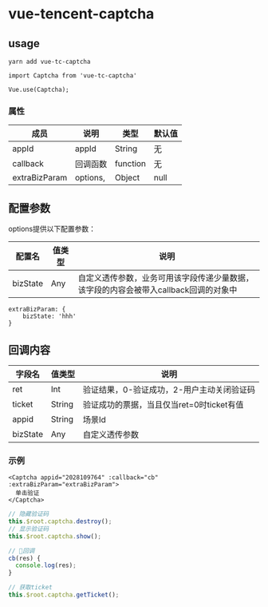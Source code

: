 # vue-tencent-captcha


## usage
 
 ```shell
yarn add vue-tc-captcha
```

```vue 
import Captcha from 'vue-tc-captcha'

Vue.use(Captcha);
```

### 属性
| 成员        | 说明            | 类型                | 默认值        |
|------------|-----------------|--------------------|--------------|
| appId      | appId           | String             | 无           |
| callback   | 回调函数 | function           | 无           |
| extraBizParam   | options,  | Object           | null           |

## 配置参数
options提供以下配置参数：

| 配置名        | 值类型           | 说明      | 
|------------|-----------------|--------------------|
| bizState      | Any           | 自定义透传参数，业务可用该字段传递少量数据，该字段的内容会被带入callback回调的对象中 |

```
extraBizParam: {
    bizState: 'hhh'
}
```
## 回调内容
|字段名	|值类型	|说明|
|-----|----|----|
|ret	|Int	|验证结果，0-验证成功，2-用户主动关闭验证码|
|ticket	|String	|验证成功的票据，当且仅当ret=0时ticket有值|
|appid	|String	|场景Id|
|bizState	|Any	|自定义透传参数|


### 示例
```haml
<Captcha appid="2028109764" :callback="cb" :extraBizParam="extraBizParam">
  单击验证
</Captcha>
```

```javascript 1.6
// 隐藏验证码
this.$root.captcha.destroy(); 
// 显示验证码
this.$root.captcha.show();

// 回调
cb(res) {
  console.log(res);
}
```

```javascript 1.6
// 获取ticket
this.$root.captcha.getTicket();
```
